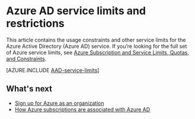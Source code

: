 <properties
    pageTitle="Azure Active Directory service limits and restrictions"
    description="Usage constraints and other service limits for the Azure Active Directory service."
    services="active-directory"
    documentationcenter=""
    author="curtand"
    manager="femila"
    editor="" />
<tags
    ms.assetid="e4166a30-eb45-43b8-a466-6254b664fd1a"
    ms.service="active-directory"
    ms.devlang="na"
    ms.topic="article"
    ms.tgt_pltfrm="na"
    ms.workload="identity"
    ms.date="02/09/2017"
    wacn.date=""
    ms.author="curtand" />

# Azure AD service limits and restrictions
This article contains the usage constraints and other service limits for the Azure Active Directory (Azure AD) service. If you’re looking for the full set of Azure service limits, see [Azure Subscription and Service Limits, Quotas, and Constraints](/documentation/articles/azure-subscription-service-limits/).

[AZURE.INCLUDE [AAD-service-limits](../../includes/active-directory-service-limits-include.md)]

## What's next
- [Sign up for Azure as an organization](/documentation/articles/sign-up-organization/)
- [How Azure subscriptions are associated with Azure AD](/documentation/articles/active-directory-how-subscriptions-associated-directory/)
